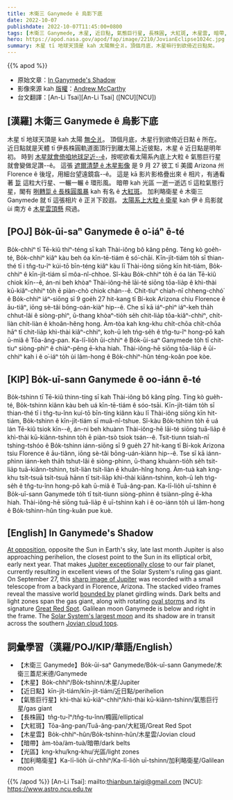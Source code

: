 ```yaml
---
title: 木衛三 Ganymede ê 烏影下底
date: 2022-10-07
publishdate: 2022-10-07T11:45:00+0800
tags: [木衛三 Ganymede, 木星, 近日點, 氣態巨行星, 長株圓, 大紅斑, 木星雲, 暗帶, 光區, 加利略衛星]
hero: https://apod.nasa.gov/apod/fap/image/2210/JovianEclipse1024c.jpg
summary: 木星 tī 地球天頂是 kah 太陽無仝爿。頂個月底，木星嘛行到欲倚近日點矣。
---
```


{{% apod %}}

- 原始文章：[In Ganymede's Shadow](https://apod.nasa.gov/apod/ap221007.html)
- 影像來源 kah [版權][copyright]：[Andrew McCarthy](https://www.instagram.com/cosmic_background/)
- 台文翻譯：[An-Li Tsai][An-Li Tsai] ([NCU][NCU])

## [漢羅] 木衛三 Ganymede ê 烏影下底
木星 tī 地球天頂是 kah 太陽 [無仝爿][At opposition]。
頂個月底，木星行到欲倚近日點 ê 所在。
近日點就是天體 tī 伊長株圓軌道面頂行到離太陽上近彼點，木星 ê 近日點是明年初。
時到 [木星就會倚咱地球足近--ê][Jupiter exceptionally close]，按呢欲看太陽系內底上大粒 ê 氣態巨行星就會變做足讚--ê。
這張 [遮爾清楚 ê 木星影像][sharp image of Jupiter] 是 9 月 27 彼工 tī 美國 Arizona 州 Florence ê 後埕，用細台望遠鏡翕--ê。
這是 kā 影片影格疊出來 ê 相片，有通看著 [踅][bounded by] 這粒大行星、一輾一輾 ê 環形風。
暗帶 kah 光區 一逝一逝迒 tī 這粒氣態行星，閣有 [咧轉踅 ê 長株圓風暴][oval storms t] kah 有名 ê [大紅斑][Great Red Spot]。
加利略衛星 ê 木衛三 Ganymede 就 tī 這張相片 ê 正爿下跤遐。
[太陽系上大粒 ê 衛星][Solar System's largest moon] kah 伊 ê 烏影就 ùi 南方 ê [木星雲頂懸][Jovian cloud tops] 飛過。


## [POJ] Bo̍k-ūi-saⁿ Ganymede ê o͘-iáⁿ ē-té
Bo̍k-chhiⁿ tī Tē-kiû thiⁿ-téng sī kah Thài-iông bô kâng pêng.
Téng kò goe̍h-té, Bo̍k-chhiⁿ kiâⁿ kàu beh óa kīn-tē-tiám ê só͘-chāi.
Kīn-ji̍t-tiám to̍h sī thian-thé tī i tn̂g-tu-îⁿ kúi-tō bīn-téng kiâⁿ kàu lī Thài-iông siōng kīn hit-tiám, Bo̍k-chhiⁿ ê kīn-ji̍t-tiám sī môa-nî-chhoe.
Sî-kàu Bo̍k-chhiⁿ to̍h ē óa lán Tē-kiû chiok kīn--ê, án-ni beh khòaⁿ Thài-iông-hē lāi-té siōng tōa-lia̍p ê khì-thài kū-kiâⁿ-chhiⁿ to̍h ē piàn-chò chiok chán--ê.
Chit-tiuⁿ chiah-nī chheng-chhó͘ ê Bo̍k-chhiⁿ iáⁿ-siōng sī 9 goe̍h 27 hit-kang tī Bí-kok Arizona chiu Florence ê āu-tiâⁿ, iōng sè-tâi bōng-oán-kiàⁿ hip--ê.
Che sī kā iáⁿ-phìⁿ iáⁿ-keh tha̍h chhut-lâi ê siòng-phìⁿ, ū-thang khòaⁿ-tio̍h se̍h chit-lia̍p tōa-kiâⁿ-chhiⁿ, chi̍t-liàn chi̍t-liàn ê khoân-hêng hong.
Àm-tòa kah kng-khu chi̍t-chōa chi̍t-chōa hāⁿ tī chit-lia̍p khì-thài kiâⁿ-chhiⁿ, koh-ū leh tńg-se̍h ê tn̂g-tu-îⁿ hong-pō kah ū-miâ ê Tōa-âng-pan.
Ka-lī-lio̍h ūi-chhiⁿ ê Bo̍k-ūi-saⁿ Ganymede to̍h tī chit-tiuⁿ siòng-phìⁿ ê chiàⁿ-pêng ē-kha hiah.
Thài-iông-hē siōng tōa-lia̍p ê ūi-chhiⁿ kah i ê o͘-iáⁿ to̍h ùi lâm-hong ê Bo̍k-chhiⁿ-hûn téng-koân poe kòe.

## [KIP] Bo̍k-uī-sann Ganymede ê oo-iánn ē-té
Bo̍k-tshinn tī Tē-kiû thinn-tíng sī kah Thài-iông bô kâng pîng.
Tíng kò gue̍h-té, Bo̍k-tshinn kiânn kàu beh uá kīn-tē-tiám ê sóo-tsāi.
Kīn-ji̍t-tiám to̍h sī thian-thé tī i tn̂g-tu-înn kuí-tō bīn-tíng kiânn kàu lī Thài-iông siōng kīn hit-tiám, Bo̍k-tshinn ê kīn-ji̍t-tiám sī muâ-nî-tshue.
Sî-kàu Bo̍k-tshinn to̍h ē uá lán Tē-kiû tsiok kīn--ê, án-ni beh khuànn Thài-iông-hē lāi-té siōng tuā-lia̍p ê khì-thài kū-kiânn-tshinn to̍h ē piàn-tsò tsiok tsán--ê.
Tsit-tiunn tsiah-nī tshing-tshóo ê Bo̍k-tshinn iánn-siōng sī 9 gue̍h 27 hit-kang tī Bí-kok Arizona tsiu Florence ê āu-tiânn, iōng sè-tâi bōng-uán-kiànn hip--ê.
Tse sī kā iánn-phìnn iánn-keh tha̍h tshut-lâi ê siòng-phìnn, ū-thang khuànn-tio̍h se̍h tsit-lia̍p tuā-kiânn-tshinn, tsi̍t-liàn tsi̍t-liàn ê khuân-hîng hong.
Àm-tuà kah kng-khu tsi̍t-tsuā tsi̍t-tsuā hānn tī tsit-lia̍p khì-thài kiânn-tshinn, koh-ū leh tńg-se̍h ê tn̂g-tu-înn hong-pō kah ū-miâ ê Tuā-âng-pan.
Ka-lī-lio̍h uī-tshinn ê Bo̍k-uī-sann Ganymede to̍h tī tsit-tiunn siòng-phìnn ê tsiànn-pîng ē-kha hiah.
Thài-iông-hē siōng tuā-lia̍p ê uī-tshinn kah i ê oo-iánn to̍h uì lâm-hong ê Bo̍k-tshinn-hûn tíng-kuân pue kuè.


## [English] In Ganymede's Shadow

[At opposition][At opposition], opposite the Sun in Earth's sky, late last month Jupiter is also approaching perihelion, the closest point to the Sun in its elliptical orbit, early next year.
That makes [Jupiter exceptionally close][Jupiter exceptionally close] to our fair planet, currently resulting in excellent views of the Solar System's ruling gas giant.
On September 27, this [sharp image of Jupiter][sharp image of Jupiter] was recorded with a small telescope from a backyard in Florence, Arizona.
The stacked video frames reveal the massive world [bounded by][bounded by] planet girdling winds.
Dark belts and light zones span the gas giant, along with rotating [oval storms][oval storms e] and its signature [Great Red Spot][Great Red Spot].
Galilean moon Ganymede is below and right in the frame.
The [Solar System's largest moon][Solar System's largest moon] and its shadow are in transit across the southern [Jovian cloud tops][Jovian cloud tops].

## 詞彙學習（漢羅/POJ/KIP/華語/English）
- 【木衛三 Ganymede】Bo̍k-ūi-saⁿ Ganymede/Bo̍k-uī-sann Ganymede/木衛三蓋尼米德/Ganymede
- 【木星】Bo̍k-chhiⁿ/Bo̍k-tshinn/木星/Jupiter
- 【近日點】kīn-ji̍t-tiám/kīn-ji̍t-tiám/近日點/perihelion
- 【氣態巨行星】khì-thài kū-kiâⁿ-chhiⁿ/khì-thài kū-kiânn-tshinn/氣態巨行星/gas giant
- 【長株圓】tn̂g-tu-îⁿ/tn̂g-tu-înn/橢圓/elliptical
- 【大紅斑】Tōa-âng-pan/Tuā-âng-pan/大紅斑/Great Red Spot
- 【木星雲】Bo̍k-chhiⁿ-hûn/Bo̍k-tshinn-hûn/木星雲/Jovian cloud
- 【暗帶】àm-tòa/àm-tuà/暗帶/dark belts
- 【光區】kng-khu/kng-khu/光區/light zones
- 【加利略衛星】Ka-lī-lio̍h ūi-chhiⁿ/Ka-lī-lio̍h uī-tshinn/加利略衛星/Galilean moon


{{% /apod %}}
[An-Li Tsai]: mailto:thianbun.taigi@gmail.com
[NCU]: https://www.astro.ncu.edu.tw

[copyright]: https://apod.nasa.gov/apod/fap/lib/about_apod.html#srapply
[License]: https://creativecommons.org/licenses/by/2.0/

[At opposition]:https://blogs.nasa.gov/Watch_the_Skies/2022/09/16/jupiter-to-reach-opposition-closet-approach-to-earth-in-70-years/
[Jupiter exceptionally close]:https://skyandtelescope.org/astronomy-news/jupiters-exceptionally-close-opposition/
[sharp image of Jupiter]:https://www.instagram.com/p/CjJjhSZvb5K/
[bounded by]:https://en.wikipedia.org/wiki/Atmosphere_of_Jupiter
[oval storms e]:https://apod.nasa.gov/apod/ap211229.html
[oval storms t]:https://apod.tw/daily/20211229/
[Great Red Spot]:https://apod.nasa.gov/apod/ap201019.html
[Solar System's largest moon]:https://solarsystem.nasa.gov/moons/jupiter-moons/ganymede/in-depth/
[Jovian cloud tops]:https://www.nasa.gov/mission_pages/juno/main/index.html
